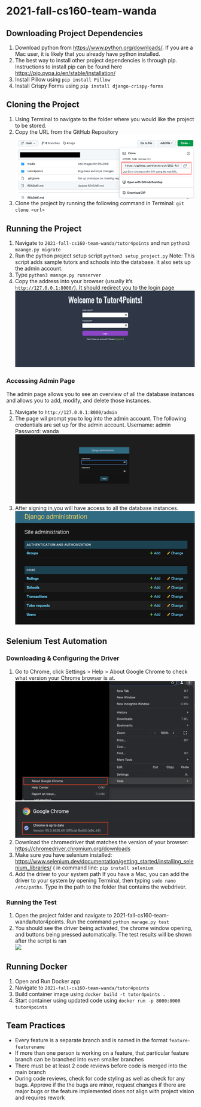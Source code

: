 # 2021-fall-cs160-team-wanda

## Downloading Project Dependencies
1. Download python from https://www.python.org/downloads/. If you are a Mac user, it is likely that you already have python installed.
2. The best way to install other project dependencies is through pip. Instructions to install pip can be found here https://pip.pypa.io/en/stable/installation/
3. Install Pillow using ```pip install Pillow```
4. Install Crispy Forms using ```pip install django-crispy-forms```

## Cloning the Project
1. Using Terminal to navigate to the folder where you would like the project to be stored.
2. Copy the URL from the GitHub Repository
![](media/repoURL.png)
4. Clone the project by running the following command in Terminal: ```git clone <url>```

## Running the Project
1. Navigate to ```2021-fall-cs160-team-wanda/tutor4points``` and run ```python3 maange.py migrate```
2. Run the python project setup script ```python3 setup_project.py```
Note: This script adds sample tutors and schools into the database. It also sets up the admin account. 
3. Type ```python3 manage.py runserver```
4. Copy the address into your browser (usually it’s ```http://127.0.0.1:8000/```). It should redirect you to the login page
![](media/loginPage.png)

### Accessing Admin Page
The admin page allows you to see an overview of all the database instances and allows you to add, modify, and delete those instances.
1. Navigate to ```http://127.0.0.1:8000/admin```
2. The page wil prompt you to log into the admin account. The following credentials are set up for the admin account.
Username: admin
Password: wanda
![](media/adminLogin.png)
3. After signing in,you will have access to all the database instances.
![](media/adminHomepage.png)

## Selenium Test Automation
### Downloading & Configuring the Driver
1. Go to Chrome, click Settings > Help > About Google Chrome to check what version your Chrome browser is at.
![](media/aboutChromeMenu.png)
![](media/viewChromeVer.png)
3. Download the chromedriver that matches the version of your browser: https://chromedriver.chromium.org/downloads <br>
4. Make sure you have selenium installed: https://www.selenium.dev/documentation/getting_started/installing_selenium_libraries/ ( in command line: ```pip install selenium``` <br>
5. Add the driver to your system path
If you have a Mac, you can add the driver to your system by opening Terminal, then typing ```sudo nano /etc/paths```. Type in the path to the folder that contains the webdriver.<br>
### Running the Test
1. Open the project folder and navigate to 2021-fall-cs160-team-wanda/tutor4points. Run the command
```python manage.py test```<br>
2. You should see the driver being activated, the chrome window opening, and buttons being pressed automatically. The test results will be shown after the script is ran<br>
![](media/testResult.png)

## Running Docker
1. Open and Run Docker app
2. Navigate to ```2021-fall-cs160-team-wanda/tutor4points```
3. Build container image using ```docker build -t tutor4points .```
4. Start container using updated code using ```docker run -p 8000:8000 tutor4points```

## Team Practices
* Every feature is a separate branch and is named in the format ```feature-featurename```
* If more than one person is working on a feature, that particular feature branch can be branched into even smaller branches
* There must be at least 2 code reviews before code is merged into the main branch
* During code reviews, check for code styling as well as check for any bugs. Approve if the the bugs are minor, request changes if there are major bugs or the feature implemented does not align with project vision and requires rework

